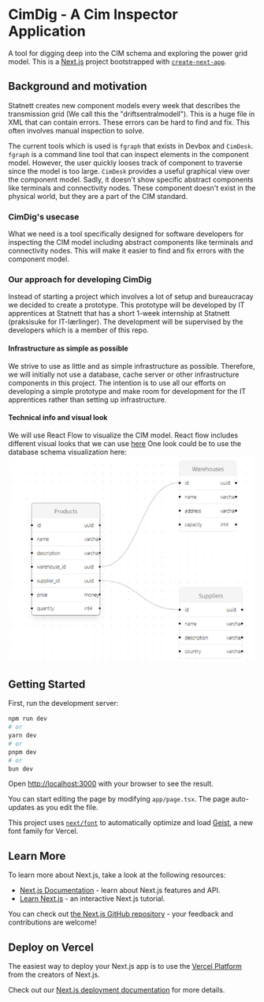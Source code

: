 # CimDig - A Cim Inspector Application

A tool for digging deep into the CIM schema and exploring the power grid model.
This is a [Next.js](https://nextjs.org) project bootstrapped with [`create-next-app`](https://nextjs.org/docs/app/api-reference/cli/create-next-app).

## Background and motivation

Statnett creates new component models every week that describes the transmission grid (We call this the "driftsentralmodell"). This is a huge file in XML that can contain errors.
These errors can be hard to find and fix. This often involves manual inspection to solve.

The current tools which is used is `fgraph` that exists in Devbox and `CimDesk`. `fgraph` is a command line tool that can inspect elements in the component model.
However, the user quickly looses track of component to traverse since the model is too large. `CimDesk` provides a useful graphical view over the component model.
Sadly, it doesn't show specific abstract components like terminals and connectivity nodes. These component doesn't exist in the physical world, but they are a part of the CIM standard.

### CimDig's usecase

What we need is a tool specifically designed for software developers for inspecting the CIM model including abstract components like terminals and connectivity nodes.
This will make it easier to find and fix errors with the component model.

### Our approach for developing CimDig

Instead of starting a project which involves a lot of setup and bureaucracay we decided to create a prototype.
This prototype will be developed by IT apprentices at Statnett that has a short 1-week internship at Statnett (praksisuke for IT-lærlinger).
The development will be supervised by the developers which is a member of this repo.

#### Infrastructure as simple as possible

We strive to use as little and as simple infrastructure as possible.
Therefore, we will initially not use a database, cache server or other infrastructure components in this project. The intention is to use all our efforts on 
developing a simple prototype and make room for development for the IT apprentices rather than setting up infrastructure.

#### Technical info and visual look

We will use React Flow to visualize the CIM model. React flow includes different visual looks that we can use [here](https://reactflow.dev/examples/layout/elkjs)
One look could be to use the database schema visualization here: <br>
<img src="./docs/database-schema-look.png" alt="Database schema" width="500"/>

## Getting Started

First, run the development server:

```bash
npm run dev
# or
yarn dev
# or
pnpm dev
# or
bun dev
```

Open [http://localhost:3000](http://localhost:3000) with your browser to see the result.

You can start editing the page by modifying `app/page.tsx`. The page auto-updates as you edit the file.

This project uses [`next/font`](https://nextjs.org/docs/app/building-your-application/optimizing/fonts) to automatically optimize and load [Geist](https://vercel.com/font), a new font family for Vercel.

## Learn More

To learn more about Next.js, take a look at the following resources:

- [Next.js Documentation](https://nextjs.org/docs) - learn about Next.js features and API.
- [Learn Next.js](https://nextjs.org/learn) - an interactive Next.js tutorial.

You can check out [the Next.js GitHub repository](https://github.com/vercel/next.js) - your feedback and contributions are welcome!

## Deploy on Vercel

The easiest way to deploy your Next.js app is to use the [Vercel Platform](https://vercel.com/new?utm_medium=default-template&filter=next.js&utm_source=create-next-app&utm_campaign=create-next-app-readme) from the creators of Next.js.

Check out our [Next.js deployment documentation](https://nextjs.org/docs/app/building-your-application/deploying) for more details.
